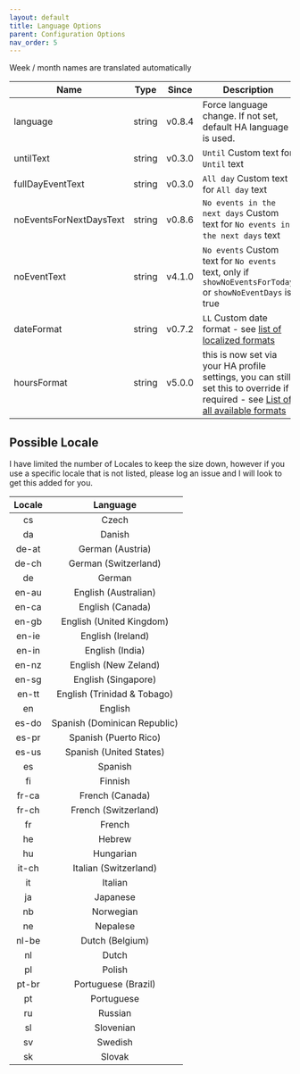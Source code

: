 ```yaml
---
layout: default
title: Language Options
parent: Configuration Options
nav_order: 5
---
```


Week / month names are translated automatically

| Name                    |  Type  | Since  | Description                                                                                                                                                                                                 |
| ----------------------- | :----: | :----: | ----------------------------------------------------------------------------------------------------------------------------------------------------------------------------------------------------------- |
| language                | string | v0.8.4 | Force language change. If not set, default HA language is used.                                                                                                                                             |
| untilText               | string | v0.3.0 | `Until` Custom text for `Until` text                                                                                                                                                                        |
| fullDayEventText        | string | v0.3.0 | `All day` Custom text for `All day` text                                                                                                                                                                    |
| noEventsForNextDaysText | string | v0.8.6 | `No events in the next days` Custom text for `No events in the next days` text                                                                                                                              |
| noEventText             | string | v4.1.0 | `No events` Custom text for `No events` text, only if `showNoEventsForToday` or `showNoEventDays` is true                                                                                                   |
| dateFormat              | string | v0.7.2 | `LL` Custom date format - see [list of localized formats](https://day.js.org/docs/en/display/format#localized-formats)                                                                                      |
| hoursFormat             | string | v5.0.0 | this is now set via your HA profile settings, you can still set this to override if required - see [List of all available formats](https://day.js.org/docs/en/display/format#list-of-all-available-formats) |

## Possible Locale

I have limited the number of Locales to keep the size down, however if you use
a specific locale that is not listed, please log an issue and I will look to
get this added for you.

| Locale |           Language           |
| :----: | :--------------------------: |
|   cs   |            Czech             |
|   da   |            Danish            |
| de-at  |       German (Austria)       |
| de-ch  |     German (Switzerland)     |
|   de   |            German            |
| en-au  |     English (Australian)     |
| en-ca  |       English (Canada)       |
| en-gb  |   English (United Kingdom)   |
| en-ie  |      English (Ireland)       |
| en-in  |       English (India)        |
| en-nz  |     English (New Zeland)     |
| en-sg  |     English (Singapore)      |
| en-tt  | English (Trinidad & Tobago)  |
|   en   |           English            |
| es-do  | Spanish (Dominican Republic) |
| es-pr  |    Spanish (Puerto Rico)     |
| es-us  |   Spanish (United States)    |
|   es   |           Spanish            |
|   fi   |           Finnish            |
| fr-ca  |       French (Canada)        |
| fr-ch  |     French (Switzerland)     |
|   fr   |            French            |
|   he   |            Hebrew            |
|   hu   |          Hungarian           |
| it-ch  |    Italian (Switzerland)     |
|   it   |           Italian            |
|   ja   |           Japanese           |
|   nb   |          Norwegian           |
|   ne   |           Nepalese           |
| nl-be  |       Dutch (Belgium)        |
|   nl   |            Dutch             |
|   pl   |            Polish            |
| pt-br  |     Portuguese (Brazil)      |
|   pt   |          Portuguese          |
|   ru   |           Russian            |
|   sl   |          Slovenian           |
|   sv   |           Swedish            |
|   sk   |            Slovak            |
